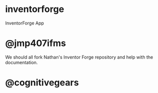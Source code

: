 # inventorforge
InventorForge App


# @jmp407ifms
We should all fork Nathan's Inventor Forge repository and help with the documentation.

# @cognitivegears
